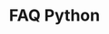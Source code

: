 ---
title: "FAQ Python"
menu:
  main:
    name: "FAQ Python"
    weight: 2
    identifier: "python3"
    parent: "faq"
---